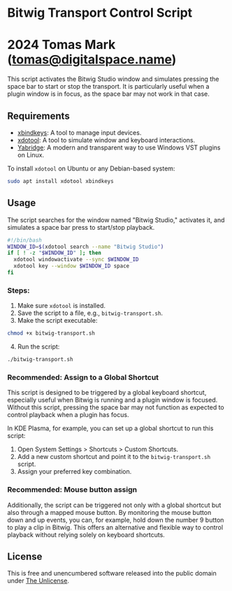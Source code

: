 # Bitwig Transport Control Script
# 2024 Tomas Mark (tomas@digitalspace.name)

This script activates the Bitwig Studio window and simulates pressing the space bar to start or stop the transport. It is particularly useful when a plugin window is in focus, as the space bar may not work in that case.

## Requirements
- [xbindkeys](https://github.com/gitGNU/gnu_xbindkeys): A tool to manage input devices.
- [xdotool](https://github.com/jordansissel/xdotool): A tool to simulate window and keyboard interactions.
- [Yabridge](https://github.com/robbert-vdh/yabridge): A modern and transparent way to use Windows VST plugins on Linux.

To install `xdotool` on Ubuntu or any Debian-based system:

```bash
sudo apt install xdotool xbindkeys
```

## Usage

The script searches for the window named "Bitwig Studio," activates it, and simulates a space bar press to start/stop playback.

```bash
#!/bin/bash
WINDOW_ID=$(xdotool search --name "Bitwig Studio")
if [ ! -z "$WINDOW_ID" ]; then
  xdotool windowactivate --sync $WINDOW_ID
  xdotool key --window $WINDOW_ID space
fi
```

### Steps:

1. Make sure `xdotool` is installed.
2. Save the script to a file, e.g., `bitwig-transport.sh`.
3. Make the script executable:

```bash
chmod +x bitwig-transport.sh
```

4. Run the script:

```bash
./bitwig-transport.sh
```

### Recommended: Assign to a Global Shortcut

This script is designed to be triggered by a global keyboard shortcut, especially useful when Bitwig is running and a plugin window is focused. Without this script, pressing the space bar may not function as expected to control playback when a plugin has focus.

In KDE Plasma, for example, you can set up a global shortcut to run this script:

1. Open System Settings > Shortcuts > Custom Shortcuts.
2. Add a new custom shortcut and point it to the `bitwig-transport.sh` script.
3. Assign your preferred key combination.

### Recommended: Mouse button assign

Additionally, the script can be triggered not only with a global shortcut but also through a mapped mouse button. By monitoring the mouse button down and up events, you can, for example, hold down the number 9 button to play a clip in Bitwig. This offers an alternative and flexible way to control playback without relying solely on keyboard shortcuts.

## License

This is free and unencumbered software released into the public domain under [The Unlicense](https://unlicense.org/).